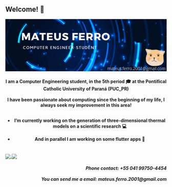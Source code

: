 ## Welcome! 👾

<p align = "center">
  <img src="https://github.com/MateusFerroAntunesdeOliveira/MyFolder/blob/main/Images_to_GitHub/profile_com_fundo_e_contato_2.png" width = "950"/>
</p>

<h4 align = "center"> 
  I am a Computer Engineering student, in the 5th period 🎓 at the Pontifical Catholic University of Paraná (PUC_PR) <br> <br>
  I have been passionate about computing since the beginning of my life, I always seek my improvement in this area! <br> <br>
  <ul>
    <li> I’m currently working on the generation of three-dimensional thermal models on a scientific research 💻 <br> <br> </li>
    <li> And in parallel I am working on some flutter apps 🎲 <br> <br> </li>
  </ul>
</h4> 

<a href="https://github.com/MateusFerroAntunesdeOliveira/github-readme-stats" target="_blank">
  <img height = "165" align = "center" src = "https://github-readme-stats.vercel.app/api?username=MateusFerroAntunesdeOliveira&count_private=true&show_icons=true&theme=radical"/>
</a>
<a href="https://github.com/MateusFerroAntunesdeOliveira/github-readme-stats" target="_blank">
  <img height = "165" align = "center" src = "https://github-readme-stats.vercel.app/api/top-langs/?username=MateusFerroAntunesdeOliveira&layout=compact&langs_count=4&show_icons=true&theme=radical" />
</a>

<h5 align = "end"> 
  Phone contact: +55 041 99750-4454 <br> <br>
  You can send me a email: mateus.ferro.2001@gmail.com <br> <br>
</h5> 

<!--
**MateusFerroAntunesdeOliveira/MateusFerroAntunesdeOliveira** is a ✨ _special_ ✨ repository because its `README.md` (this file) appears on your GitHub profile.
